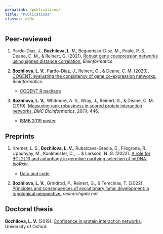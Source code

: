 ```yaml
---
permalink: /publications/
title: "Publications"
classes: wide
---
```


## Peer-reviewed

1. Pardo-Diaz, J., **Bozhilova, L. V.**, Beguerisse-Diaz, M., Poole, P. S., Deane, C. M., & Reinert, G. (2021). [Robust gene coexpression networks using signed distance correlation.](https://academic.oup.com/bioinformatics/advance-article/doi/10.1093/bioinformatics/btab041/6125359) _Bioinformatics_.

1. **Bozhilova, L. V.**, Pardo-Diaz, J., Reinert, G., & Deane, C. M. (2020). [COGENT: evaluating the consistency of gene co-expression networks.](https://academic.oup.com/bioinformatics/advance-article/doi/10.1093/bioinformatics/btaa787/5906022) _Bioinformatics_.
    - [COGENT R package](https://github.com/lbozhilova/COGENT)

1. **Bozhilova, L. V.**, Whitmore, A. V., Wray, J., Reinert, G., & Deane, C. M. (2019). [Measuring rank robustness in scored protein interaction networks.](https://bmcbioinformatics.biomedcentral.com/articles/10.1186/s12859-019-3036-6) _BMC Bioinformatics_, 20(1), 446.
    - [ISMB 2019 poster](/assets/images/LVB_ISMB.png)

## Preprints

1. Kremer, L. S., **Bozhilova, L. V.**, Rubalcava-Gracia, D., Filograna, R., Upadhyay, M., Koolmeister, C., ... & Larsson, N. G. (2022). [A role for BCL2L13 and autophagy in germline purifying selection of mtDNA.](https://www.biorxiv.org/content/10.1101/2022.09.02.506367v1.abstract) _bioRxiv_.
    - [Data and code](https://github.com/lbozhilova/bcl2l13-mtdna-selection)

1. **Bozhilova, L. V.**, Grindrod, P., Reinert, G., & Temcinas, T. (2022). [Principles and consequences of evolutionary ’omic development: a topological perspective.](https://www.researchgate.net/profile/Peter-Grindrod/publication/361212687_Principles_and_Consequences_of_Evolutionary_'Omic_Development_a_Topological_Perspective/links/62a33a626886635d5cce49e2/Principles-and-Consequences-of-Evolutionary-Omic-Development-a-Topological-Perspective.pdf) _researchgate.net_


## Doctoral thesis

**Bozhilova, L. V.** (2019). [Confidence in protein interaction networks](https://ora.ox.ac.uk/objects/uuid:c28f1db6-0ce8-4d36-8bea-2ed310cbdb25), University of Oxford.
